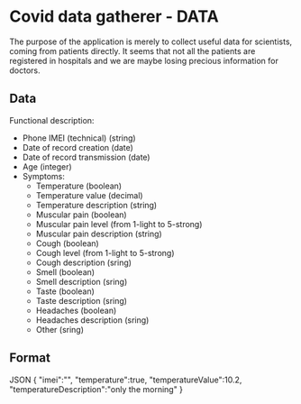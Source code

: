 # Covid data gatherer - DATA
 
The purpose of the application is merely to collect useful data for scientists, coming from patients directly.
It seems that not all the patients are registered in hospitals and we are maybe losing precious information for doctors.

## Data

Functional description:
 - Phone IMEI (technical) (string)
 - Date of record creation (date)
 - Date of record transmission (date)
 - Age (integer)
 - Symptoms:
     - Temperature (boolean)
     - Temperature value (decimal)
     - Temperature description (string)
     - Muscular pain (boolean)
     - Muscular pain level (from 1-light to 5-strong)
     - Muscular pain description (string)
     - Cough (boolean)
     - Cough level (from 1-light to 5-strong)
     - Cough description (sring)
     - Smell (boolean)
     - Smell description (sring)
     - Taste (boolean)
     - Taste description (sring)
     - Headaches (boolean)
     - Headaches description (sring)
     - Other (sring)


## Format

JSON
{
    "imei":"",
    "temperature":true,
    "temperatureValue":10.2,
    "temperatureDescription":"only the morning"
}
